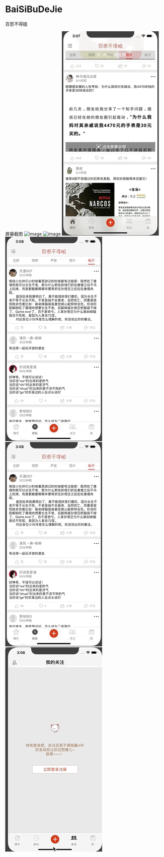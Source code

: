 # BaiSiBuDeJie
百思不得姐

屏幕截图
![image](https://github.com/ziyilixin/BaiSiBuDeJie/blob/master/百思不得姐/百思不得姐/Classes/Picture/1.gif?raw=true)
![image](https://github.com/ziyilixin/BaiSiBuDeJie/blob/master/百思不得姐/百思不得姐/Classes/Picture/2.gif?raw=true)
![image](https://github.com/ziyilixin/BaiSiBuDeJie/blob/master/百思不得姐/百思不得姐/Classes/Picture/3.gif?raw=true)
![image](https://github.com/ziyilixin/BaiSiBuDeJie/blob/master/百思不得姐/百思不得姐/Classes/Picture/4.gif?raw=true)
![image](https://github.com/ziyilixin/BaiSiBuDeJie/blob/master/百思不得姐/百思不得姐/Classes/Picture/5.gif?raw=true)
![image](https://github.com/ziyilixin/BaiSiBuDeJie/blob/master/百思不得姐/百思不得姐/Classes/Picture/6.gif?raw=true)

